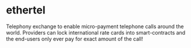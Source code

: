 # ethertel
Telephony exchange to enable micro-payment telephone calls around the world. Providers can lock international rate cards into smart-contracts and the end-users only ever pay for exact amount of the call!
